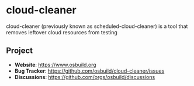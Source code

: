 # cloud-cleaner
cloud-cleaner (previously known as scheduled-cloud-cleaner) is a tool that removes leftover cloud resources from testing

## Project

* **Website**: https://www.osbuild.org
* **Bug Tracker**: https://github.com/osbuild/cloud-cleaner/issues
* **Discussions**: https://github.com/orgs/osbuild/discussions
